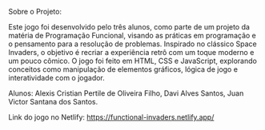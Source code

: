 Sobre o Projeto:

Este jogo foi desenvolvido pelo três alunos, como parte de um projeto da matéria de Programação Funcional, visando as práticas em programação e o pensamento para a resolução de problemas. Inspirado no clássico Space Invaders, o objetivo é recriar a experiência retrô com um toque moderno e um pouco cômico.
O jogo foi feito em HTML, CSS e JavaScript, explorando conceitos como manipulação de elementos gráficos, lógica de jogo e interatividade com o jogador. 

Alunos: Alexis Cristian Pertile de Oliveira Filho, Davi Alves Santos, Juan Victor Santana dos Santos.

Link do jogo no Netlify: https://functional-invaders.netlify.app/

